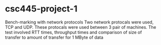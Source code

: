 # csc445-project-1
Bench-marking with network protocols 
Two network protocals were used, TCP and UDP.
These protocals were used between 3 pair of machines.
The test involved RTT times, throughput times and comparison of size of transfer to amount of transfer for 1 MByte of data
